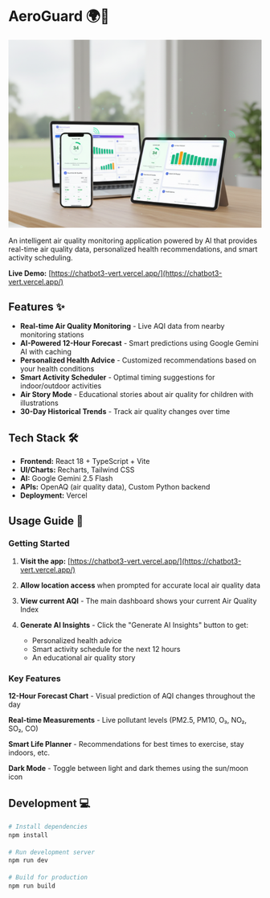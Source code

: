 # AeroGuard 🌍💨

![AeroGuard App Preview](./images/screenshot.png)

An intelligent air quality monitoring application powered by AI that provides real-time air quality data, personalized health recommendations, and smart activity scheduling.

**Live Demo:** [https://chatbot3-vert.vercel.app/](https://chatbot3-vert.vercel.app/)

## Features ✨

- **Real-time Air Quality Monitoring** - Live AQI data from nearby monitoring stations
- **AI-Powered 12-Hour Forecast** - Smart predictions using Google Gemini AI with caching
- **Personalized Health Advice** - Customized recommendations based on your health conditions
- **Smart Activity Scheduler** - Optimal timing suggestions for indoor/outdoor activities
- **Air Story Mode** - Educational stories about air quality for children with illustrations
- **30-Day Historical Trends** - Track air quality changes over time

## Tech Stack 🛠️

- **Frontend:** React 18 + TypeScript + Vite
- **UI/Charts:** Recharts, Tailwind CSS
- **AI:** Google Gemini 2.5 Flash
- **APIs:** OpenAQ (air quality data), Custom Python backend
- **Deployment:** Vercel

## Usage Guide 📖

### Getting Started

1. **Visit the app:** [https://chatbot3-vert.vercel.app/](https://chatbot3-vert.vercel.app/)

2. **Allow location access** when prompted for accurate local air quality data

3. **View current AQI** - The main dashboard shows your current Air Quality Index

4. **Generate AI Insights** - Click the "Generate AI Insights" button to get:
   - Personalized health advice
   - Smart activity schedule for the next 12 hours
   - An educational air quality story

### Key Features

**12-Hour Forecast Chart** - Visual prediction of AQI changes throughout the day

**Real-time Measurements** - Live pollutant levels (PM2.5, PM10, O₃, NO₂, SO₂, CO)

**Smart Life Planner** - Recommendations for best times to exercise, stay indoors, etc.

**Dark Mode** - Toggle between light and dark themes using the sun/moon icon

## Development 💻
```bash
# Install dependencies
npm install

# Run development server
npm run dev

# Build for production
npm run build
